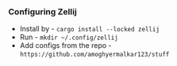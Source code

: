 ### Configuring Zellij
- Install by - `cargo install --locked zellij`
- Run - `mkdir ~/.config/zellij`
- Add configs from the repo - `https://github.com/amoghyermalkar123/stuff`

